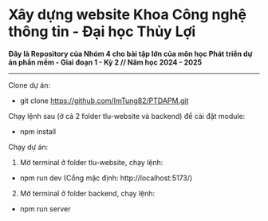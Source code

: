 # Xây dựng website Khoa Công nghệ thông tin - Đại học Thủy Lợi

**Đây là Repository của Nhóm 4 cho bài tập lớn của môn học Phát triển dự án phần mềm - Giai đoạn 1 - Kỳ 2 // Năm học 2024 - 2025**

--------------------------------
Clone dự án:
* git clone https://github.com/ImTung82/PTDAPM.git

Chạy lệnh sau (ở cả 2 folder tlu-website và backend) để cài đặt module:
* npm install



Chạy dự án:
1. Mở terminal ở folder tlu-website, chạy lệnh: 
* npm run dev (Cổng mặc định: http://localhost:5173/)

2. Mở terminal ở folder backend, chạy lệnh:
* npm run server
